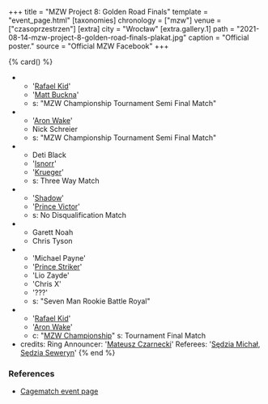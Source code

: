 +++
title = "MZW Project 8: Golden Road Finals"
template = "event_page.html"
[taxonomies]
chronology = ["mzw"]
venue = ["czasoprzestrzen"]
[extra]
city = "Wrocław"
[extra.gallery.1]
path = "2021-08-14-mzw-project-8-golden-road-finals-plakat.jpg"
caption = "Official poster."
source = "Official MZW Facebook"
+++

{% card() %}
- - '[Rafael Kid](@/w/rafael-kid.md)'
  - '[Matt Buckna](@/w/matt-buckna.md)'
  - s: "MZW Championship Tournament Semi Final Match"
- - '[Aron Wake](@/w/aron-wake.md)'
  - Nick Schreier
  - s: "MZW Championship Tournament Semi Final Match"
- - Deti Black
  - '[Isnorr](@/w/isnorr.md)'
  - '[Krueger](@/w/olgierd.md)'
  - s: Three Way Match
- - '[Shadow](@/w/shadow.md)'
  - '[Prince Victor](@/w/vic-golden.md)'
  - s: No Disqualification Match
- - Garett Noah
  - Chris Tyson
- -  'Michael Payne'
  -  '[Prince Striker](@/w/royal-striker.md)'
  -  'Lio Zayde'
  -  'Chris X'
  -  '???'
  -  s: "Seven Man Rookie Battle Royal"
- - '[Rafael Kid](@/w/rafael-kid.md)'
  - '[Aron Wake](@/w/aron-wake.md)'
  - c: "[MZW Championship](@/c/mzw-championship.md)"
    s: Tournament Final Match
- credits:
    Ring Announcer: '[Mateusz Czarnecki](@/w/mateusz-czarnecki.md)'
    Referees: '[Sędzia Michał](@/w/sedzia-michal.md), [Sędzia Seweryn](@/w/sedzia-seweryn.md)'
{% end %}

### References

* [Cagematch event page](https://www.cagematch.net/?id=1&nr=322479)
